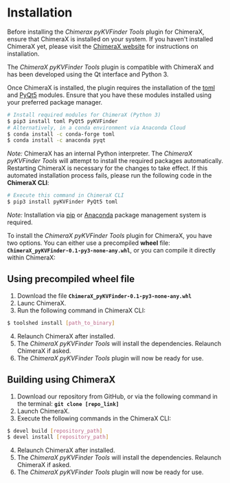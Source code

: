# Installation

Before installing the _Chimerax pyKVFinder Tools_ plugin for ChimeraX, ensure that ChimeraX is installed on your system. If you haven't installed ChimeraX yet, please visit the [ChimeraX website](https://www.cgl.ucsf.edu/chimerax/download.html) for instructions on installation.

The _ChimeraX pyKVFinder Tools_ plugin is compatible with ChimeraX and has been developed using the Qt interface and Python 3.

Once ChimeraX is installed, the plugin requires the installation of the [toml](https://pypi.org/project/toml/) and [PyQt5](https://pypi.org/project/PyQt5/) modules. Ensure that you have these modules installed using your preferred package manager.

```bash
# Install required modules for ChimeraX (Python 3)
$ pip3 install toml PyQt5 pyKVFinder
# Alternatively, in a conda environment via Anaconda Cloud
$ conda install -c conda-forge toml
$ conda install -c anaconda pyqt 
```

_Note:_ ChimeraX has an internal Python interpreter. The _ChimeraX pyKVFinder Tools_ will attempt to install the required packages automatically. Restarting ChimeraX is necessary for the changes to take effect. If this automated installation process fails, please run the following code in the **ChimeraX CLI**:

```bash
# Execute this command in ChimeraX CLI
$ pip3 install pyKVFinder PyQt5 toml
```

_Note:_ Installation via [pip](https://pypi.org/project/pip/) or [Anaconda](https://www.anaconda.com/) package management system is required.

To install the _ChimeraX pyKVFinder Tools_ plugin for ChimeraX, you have two options. You can either use a precompiled **wheel** file: **`ChimeraX_pyKVFinder-0.1-py3-none-any.whl`**, or you can compile it directly within ChimeraX:

## Using precompiled wheel file

1. Download the file **`ChimeraX_pyKVFinder-0.1-py3-none-any.whl`**
2. Launc ChimeraX.
3. Run the following command in ChimeraX CLI:
```bash
$ toolshed install [path_to_binary]
```
4. Relaunch ChimeraX after installed.
5. The _ChimeraX pyKVFinder Tools_ will install the dependencies. Relaunch ChimeraX if asked.
6. The _ChimeraX pyKVFinder Tools_ plugin will now be ready for use.

## Building using ChimeraX

1. Download our repository from GitHub, or via the following command in the terminal: **`git clone [repo_link]`**
2. Launch ChimeraX.
3. Execute the following commands in the ChimeraX CLI:
```bash
$ devel build [repository_path]
$ devel install [repository_path]
```
4. Relaunch ChimeraX after installed.
5. The _ChimeraX pyKVFinder Tools_ will install the dependencies. Relaunch ChimeraX if asked.
6. The _ChimeraX pyKVFinder Tools_ plugin will now be ready for use.